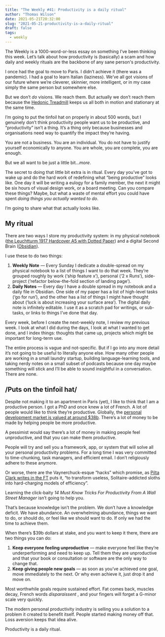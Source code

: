 ```yaml
---
title: "The Weekly #41: Productivity is a daily ritual"
author: "Thomas Wilson"
date: 2021-05-21T20:32:00
slug: "2021-05-21-productivity-is-a-daily-ritual"
draft: false
tags:
  - weekly
---
```


The Weekly is a 1000-word-or-less essay on something I’ve been thinking this week. Let’s talk about how productivity is (basically) a scam and how daily and weekly rituals are the backbone of any sane person's productivity.

I once had the goal to move to Paris. I didn’t achieve it (there was a pandemic). I had a goal to learn Italian (laziness). We’ve all got visions of our future where we’re cleverer, skinnier, more intelligent, or in my case simply the same person but somewhere else.

But we don’t _do_ visions. We reach them. But actually we don’t reach them because the [Hedonic Treadmill](https://en.wikipedia.org/wiki/Hedonic_treadmill) keeps us all both in motion and stationary at the same time.

I’m going to put the tinfoil hat on properly in about 500 words, but I genuinely don’t think productivity people want us to be productive, and “productivity” isn’t a thing. It’s a thing only because businesses and organisations need way to quantify the impact they’re having.

You are not a business. You are an individual. You do not have to justify yourself economically to anyone. You are whole, you are complete, you are enough.

But we all want to be just a little bit…_more_.

The secret to doing that little bit extra is in ritual. Every day you’ve got to wake up and do the hard work of redefining what “being productive” looks like. One day it will be writing a eulogy for a family member, the next it might be six hours of visual design work, or a board meeting. Can you compare these things? Maybe, but what a waste of mental effort you could have spent _doing things you actually wanted to do_.

I’m going to share what that actually looks like.

## My ritual

There are two ways I store my productivity system: in my physical notebook ([the Leuchtturm 1917 Hardcover A5 with Dotted Paper](https://www.leuchtturm1917.co.uk/notebook-classic.html)) and a digital Second Brain ([Obsidian](https://obsidian.md/)).

I use these to do two things:

1. **Weekly Note** — Every Sunday I dedicate a double-spread on my physical notebook to a list of things I want to do that week. They’re grouped roughly by work (‘ship feature x’), personal (‘2 x Runs’), side-project (‘refactor below-the-fold section of landing page’).
2. **Daily Notes** — Every day I have a double spread in my notebook and a daily file in Obsidian. One side of my paper has a list of high-level tasks (‘go for run’), and the other has a list of things I might have thought about (‘luck is about increasing your surface area’). The digital daily note is infinitely editable. I use it as a scratch pad for writings, or sub-tasks, or links to things I’ve done that day.

Every week, before I create the next-weekly note, I review my previous week. I look at what I did during the days, I look at what I wanted to get done, and I index things: thoughts that came up, projects which might be important for long-term use.

The entire process is vague and not-specific. But if I go into any more detail it’s not going to be useful to literally anyone else. How many other people are working in a small laundry startup, building language-learning tools, and taking nerdy notes on a small subset of podcasts because one day maybe something will stick and I’ll be able to sound insightful in a conversation. There are none.

## /Puts on the tinfoil hat/

Despite not making it to an apartment in Paris (yet), I like to think that I am a productive person. I got a PhD and once knew a lot of French. A lot of people would like to think they’re productive. Globally, the [personal development market is valued at around \$38b](https://www.grandviewresearch.com/industry-analysis/personal-development-market). There’s a lot of money to be made by helping people be more productive.

A pessimist would say there’s a lot of money in making people feel unproductive, and that you can make them productive.

People will try and sell you a framework, app, or system that will solve all your personal productivity problems. For a long time I was very committed to time-chunking, task managers, and efficient email. I don’t religiously adhere to these anymore.

Or worse, there are the Vaynerchuck-esque “hacks” which promise, as [Pilta Clark writes in the FT](https://www.ft.com/content/d4e5d722-d6d3-4cca-bc89-4e596821295f) puts it, “to transform useless, Solitaire-addicted sloths into hard-charging models of efficiency”.

Learning the click-baity _14 Must Know Tricks For Productivity From A Wall Street Manager_ isn’t going to help you.

That’s because knowledge isn’t the problem. We don’t have a knowledge deficit. We have abundance. An overwhelming abundance, things we want to do, or should do, or feel like we should want to do. If only we had the time to achieve them.

When there’s \$39b dollars at stake, and you want to keep it there, there are two things you can do:

1. **Keep everyone feeling unproductive** — make everyone feel like they’re underperforming and need to keep up. Tell them they are unproductive and that your book or consultation or software are the only way to change that.
2. **Keep giving people new goals** — as soon as you’ve achieved one goal, move immediately to the next. Or why even achieve it, just drop it and move on.

Most worthwhile goals require sustained effort. Fat comes back, muscles decay, French words _disparaissent_ , and your fingers will forget a G-minor scale very quickly.

The modern personal productivity industry is selling you a solution to a problem it created to benefit itself. People started making money off that. Loss aversion keeps that idea alive.

Productivity is a daily ritual.
